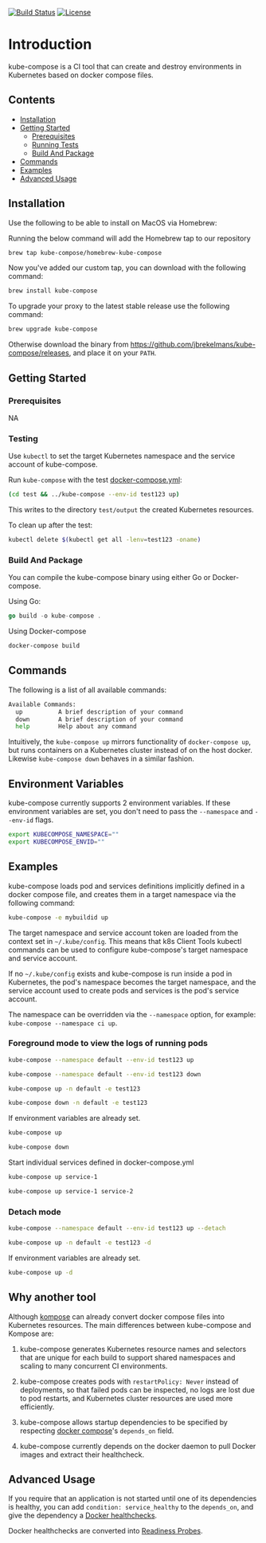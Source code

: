 [![Build Status](https://travis-ci.com/jbrekelmans/kube-compose.svg?branch=master)](https://travis-ci.com/jbrekelmans/kube-compose)
[![License](https://img.shields.io/badge/license-Apache_v2.0-blue.svg)](https://github.com/jbrekelmans/kube-compose/blob/master/LICENSE.md)

# Introduction

kube-compose is a CI tool that can create and destroy environments in Kubernetes based on docker compose files.

## Contents

* [Installation](#Installation)
* [Getting Started](#Getting-Started)
  * [Prerequisites](#Prerequisites)
  * [Running Tests](#Running-Tests)
  * [Build And Package](#Build-And-Package)
* [Commands](#Commands)
* [Examples](#Examples)
* [Advanced Usage](#Advanced-Usage)

## Installation

Use the following to be able to install on MacOS via Homebrew:

Running the below command will add the Homebrew tap to our repository

```bash
brew tap kube-compose/homebrew-kube-compose
```

Now you've added our custom tap, you can download with the following command:

```bash
brew install kube-compose
```

To upgrade your proxy to the latest stable release use the following command:

```bash
brew upgrade kube-compose
```

Otherwise download the binary from https://github.com/jbrekelmans/kube-compose/releases, and place it on your `PATH`.

## Getting Started

### Prerequisites

NA

### Testing

Use `kubectl` to set the target Kubernetes namespace and the service account of kube-compose.

Run `kube-compose` with the test [docker-compose.yml](test/docker-compose.yml):

```bash
(cd test && ../kube-compose --env-id test123 up)
```

This writes to the directory `test/output` the created Kubernetes resources.

To clean up after the test:

```bash
kubectl delete $(kubectl get all -lenv=test123 -oname)
```

### Build And Package

You can compile the kube-compose binary using either Go or Docker-compose.

Using Go:

```go
go build -o kube-compose .
```

Using Docker-compose

```bash
docker-compose build
```

## Commands

The following is a list of all available commands:
 
```bash
Available Commands:
  up          A brief description of your command
  down        A brief description of your command
  help        Help about any command
```

Intuitively, the `kube-compose up` mirrors functionality of `docker-compose up`, but runs containers on a Kubernetes cluster instead of on the host docker. Likewise `kube-compose down` behaves in a similar fashion.

## Environment Variables

kube-compose currently supports 2 environment variables. If these environment variables are set, you don't need to pass the `--namespace` and `--env-id` flags.

```bash
export KUBECOMPOSE_NAMESPACE=""
export KUBECOMPOSE_ENVID=""
```

## Examples

kube-compose loads pod and services definitions implicitly defined in a docker compose file, and creates them in a target namespace via the following command:

```bash
kube-compose -e mybuildid up
```

The target namespace and service account token are loaded from the context set in `~/.kube/config`. This means that k8s Client Tools kubectl commands can be used to configure kube-compose's target namespace and service account.

If no `~/.kube/config` exists and kube-compose is run inside a pod in Kubernetes, the pod's namespace becomes the target namespace, and the service account used to create pods and services is the pod's service account.

The namespace can be overridden via the `--namespace` option, for example: `kube-compose --namespace ci up`.

### Foreground mode to view the logs of running pods

```bash
kube-compose --namespace default --env-id test123 up

kube-compose --namespace default --env-id test123 down
```

```bash
kube-compose up -n default -e test123

kube-compose down -n default -e test123

```

If environment variables are already set.

```bash
kube-compose up

kube-compose down
```

Start individual services defined in docker-compose.yml

```bash
kube-compose up service-1

kube-compose up service-1 service-2
```

### Detach mode

```bash
kube-compose --namespace default --env-id test123 up --detach
```

```bash
kube-compose up -n default -e test123 -d
```

If environment variables are already set.

```bash
kube-compose up -d
```

## Why another tool

Although [kompose](https://github.com/kubernetes/kompose) can already convert docker compose files into Kubernetes resources. The main differences between kube-compose and Kompose are:

1. kube-compose generates Kubernetes resource names and selectors that are unique for each build to support shared namespaces and scaling to many concurrent CI environments.

1. kube-compose creates pods with `restartPolicy: Never` instead of deployments, so that failed pods can be inspected, no logs are lost due to pod restarts, and Kubernetes cluster resources are used more efficiently.

1. kube-compose allows startup dependencies to be specified by respecting [docker compose](https://docs.docker.com/compose/compose-file/compose-file-v2#depends_on)'s `depends_on` field.

1. kube-compose currently depends on the docker daemon to pull Docker images and extract their healthcheck.

## Advanced Usage

If you require that an application is not started until one of its dependencies is healthy, you can add `condition: service_healthy` to the `depends_on`, and give the dependency a [Docker healthchecks](https://docs.docker.com/engine/reference/builder#healthcheck).

Docker healthchecks are converted into [Readiness Probes](https://kubernetes.io/docs/tasks/configure-pod-container/configure-liveness-readiness-probes/).
